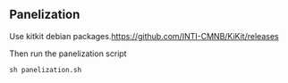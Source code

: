 ## Panelization

Use kitkit debian packages.https://github.com/INTI-CMNB/KiKit/releases

Then run the panelization script

    sh panelization.sh
